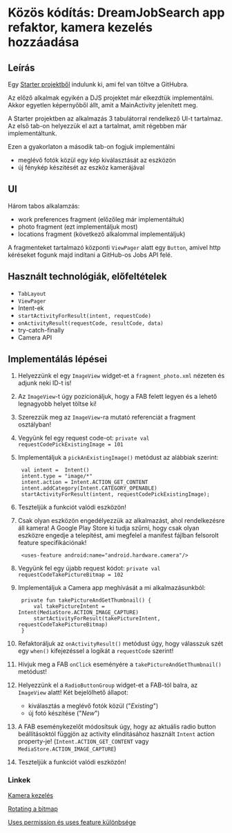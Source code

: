 # Közös kódítás: DreamJobSearch app refaktor, kamera kezelés hozzáadása

## Leírás

Egy [Starter projektből](https://github.com/droidteacher/DreamJobSearch) indulunk ki, ami fel van töltve a GitHubra.

Az előző alkalmak egyikén a DJS projektet már elkezdtük implementálni. Akkor egyetlen képernyőből állt, amit a MainActivity jelenített meg.

A Starter projektben az alkalmazás 3 tabulátorral rendelkező UI-t tartalmaz. Az első tab-on helyezzük el azt a tartalmat, amit régebben már implementáltunk. 

Ezen a gyakorlaton a második tab-on fogjuk implementálni 
* meglévő fotók közül egy kép kiválasztását az eszközön
* új fénykép készítését az eszköz kamerájával

## UI

Három tabos alkalamzás:
* work preferences fragment (előzőleg már implementáltuk)
* photo fragment (ezt implementáljuk most)
* locations fragment (következő alkalommal implementáljuk)

A fragmenteket tartalmazó központi `ViewPager` alatt egy `Button`, amivel http kéréseket fogunk majd indítani a GitHub-os Jobs API felé.

## Használt technológiák, előfeltételek

* `TabLayout`
* `ViewPager`
* Intent-ek
* `startActivityForResult(intent, requestCode)`
* `onActivityResult(requestCode, resultCode, data)`
* try-catch-finally
* Camera API

## Implementálás lépései

1. Helyezzünk el egy `ImageView` widget-et a `fragment_photo.xml` nézeten és adjunk neki ID-t is!
2. Az `ImageView`-t úgy pozicionáljuk, hogy a FAB felett legyen és a lehető legnagyobb helyet töltse ki!
3. Szerezzük meg az `ImageView`-ra mutató referenciát a fragment osztályban!
4. Vegyünk fel egy request code-ot: `private val requestCodePickExistingImage = 101`
5. Implementáljuk a `pickAnExistingImage()` metódust az alábbiak szerint:

        val intent =  Intent()
        intent.type = "image/*"
        intent.action = Intent.ACTION_GET_CONTENT
        intent.addCategory(Intent.CATEGORY_OPENABLE)
        startActivityForResult(intent, requestCodePickExistingImage);



6. Teszteljük a funkciót valódi eszközön!
7. Csak olyan eszközön engedélyezzük az alkalmazást, ahol rendelkezésre áll kamera! A Google Play Store ki tudja szűrni, hogy csak olyan eszközre engedje a telepítést, ami megfelel a manifest fájlban felsorolt feature specifikációnak!
        
        <uses-feature android:name="android.hardware.camera"/>

8. Vegyünk fel egy újabb request kódot: `private val requestCodeTakePictureBitmap = 102`

9. Implementáljuk a Camera app meghívását a mi alkalmazásunkból:

        private fun takePictureAndGetThumbnail() {
            val takePictureIntent = Intent(MediaStore.ACTION_IMAGE_CAPTURE)
            startActivityForResult(takePictureIntent, requestCodeTakePictureBitmap)
        }

10. Refaktoráljuk az `onActivityResult()` metódust úgy, hogy válasszuk szét egy `when()` kifejezéssel a logikát a `requestCode` szerint!

11. Hívjuk meg a FAB `onClick` eseményére a `takePictureAndGetThumbnail()` metódust!
12. Helyezzünk el a `RadioButtonGroup` widget-et a FAB-tól balra, az `ImageView` alatt! Két bejelölhető állapot: 
    * kiválasztás a meglévő fotók közül ("*Existing*")
    * új fotó készítése ("*New*")
13. A FAB eseménykezelőt módosítsuk úgy, hogy az aktuális radio button beállításoktól függjön az activity elindításához használt `Intent` action property-je! (`Intent.ACTION_GET_CONTENT` vagy `MediaStore.ACTION_IMAGE_CAPTURE`) 
14. Teszteljük a funkciót valódi eszközön!


### Linkek

[Kamera kezelés](https://developer.android.com/training/camera/photobasics)

[Rotating a bitmap](https://stackoverflow.com/questions/14066038/why-does-an-image-captured-using-camera-intent-gets-rotated-on-some-devices-on-a)

[Uses permission és uses feature különbsége](https://stackoverflow.com/questions/28079449/uses-permission-vs-uses-feature)
